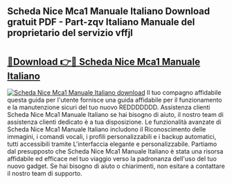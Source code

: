 ## Scheda Nice Mca1 Manuale Italiano Download gratuit PDF - Part-zqv Italiano Manuale del proprietario del servizio vffjl

# <h2><a href="http://dfe88u.blite.top/?on=Scheda+Nice+Mca1+Manuale+Italiano">🔗Download 👉🔴 Scheda Nice Mca1 Manuale Italiano</a></h2>

[![Scheda Nice Mca1 Manuale Italiano download](https://i.imgur.com/lujVjoI.png)](http://dfe88u.blite.top/?on=Scheda+Nice+Mca1+Manuale+Italiano)
Il tuo compagno affidabile questa guida per l'utente fornisce una guida affidabile per il funzionamento e la manutenzione sicuri del tuo nuovo REDDDDDDD. Assistenza clienti Scheda Nice Mca1 Manuale Italiano se hai bisogno di aiuto, il nostro team di assistenza clienti dedicato è a tua disposizione. Le funzionalità avanzate di Scheda Nice Mca1 Manuale Italiano includono il Riconoscimento delle immagini, i comandi vocali, i profili personalizzabili e i backup automatici, tutti accessibili tramite L'interfaccia elegante e personalizzabile. Partiamo dal presupposto che Scheda Nice Mca1 Manuale Italiano è stata una risorsa affidabile ed efficace nel tuo viaggio verso la padronanza dell'uso del tuo nuovo gadget. Se hai bisogno di aiuto o chiarimenti, non esitare a contattare il nostro team di supporto.
